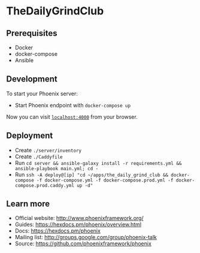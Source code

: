 # TheDailyGrindClub

## Prerequisites

  * Docker
  * docker-compose
  * Ansible

## Development

To start your Phoenix server:

  * Start Phoenix endpoint with `docker-compose up`

Now you can visit [`localhost:4000`](http://localhost:4000) from your browser.

## Deployment

  * Create `./server/inventory`
  * Create `./Caddyfile`
  * Run `cd server && ansible-galaxy install -r requirements.yml && ansible-playbook main.yml; cd -`
  * Run `ssh -A deploy@[ip] "cd ~/apps/the_daily_grind_club && docker-compose -f docker-compose.yml -f docker-compose.prod.yml -f docker-compose.prod.caddy.yml up -d"`

## Learn more

  * Official website: http://www.phoenixframework.org/
  * Guides: https://hexdocs.pm/phoenix/overview.html
  * Docs: https://hexdocs.pm/phoenix
  * Mailing list: http://groups.google.com/group/phoenix-talk
  * Source: https://github.com/phoenixframework/phoenix
